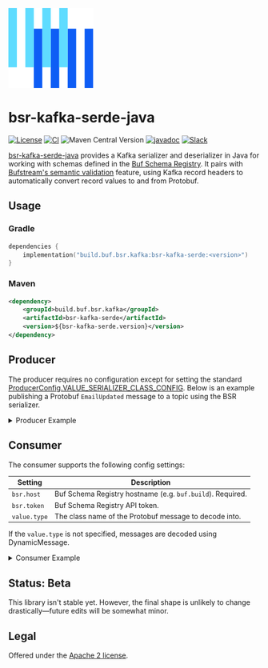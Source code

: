 [![The Buf logo](.github/buf-logo.svg)][buf]

# bsr-kafka-serde-java

[![License](https://img.shields.io/github/license/bufbuild/bsr-kafka-serde-java?color=blue)](https://github.com/bufbuild/bsr-kafka-serde-java/blob/main/LICENSE)
[![CI](https://github.com/bufbuild/bsr-kafka-serde-java/actions/workflows/ci.yaml/badge.svg)](https://github.com/bufbuild/bsr-kafka-serde-java/actions/workflows/ci.yaml)
![Maven Central Version](https://img.shields.io/maven-central/v/build.buf.bsr.kafka/bsr-kafka-serde)
[![javadoc](https://javadoc.io/badge2/build.buf.bsr.kafka/bsr-kafka-serde/javadoc.svg)](https://javadoc.io/doc/build.buf.bsr.kafka/bsr-kafka-serde)
[![Slack](https://img.shields.io/badge/slack-buf-%23e01563)][badges_slack]

[bsr-kafka-serde-java][bsr-kafka-serde-java] provides a Kafka serializer and deserializer in Java for working with schemas defined in the [Buf Schema Registry][bsr].
It pairs with [Bufstream's semantic validation][bufstream-semantic-validation] feature, using Kafka record headers to automatically convert record values to and from Protobuf.

## Usage

### Gradle

```kotlin
dependencies {
    implementation("build.buf.bsr.kafka:bsr-kafka-serde:<version>")
}
```

### Maven

```xml
<dependency>
    <groupId>build.buf.bsr.kafka</groupId>
    <artifactId>bsr-kafka-serde</artifactId>
    <version>${bsr-kafka-serde.version}</version>
</dependency>
```

## Producer

The producer requires no configuration except for setting the standard [ProducerConfig.VALUE_SERIALIZER_CLASS_CONFIG][kafka-producer-value-serializer].
Below is an example publishing a Protobuf `EmailUpdated` message to a topic using the BSR serializer.

<details>

<summary>Producer Example</summary>

```java
import build.buf.bsr.kafka.ProtoSerializer;
import build.buf.bsr.kafka.gen.bufstream.demo.v1.EmailUpdated;
import java.util.Properties;
import java.util.UUID;
import org.apache.kafka.clients.CommonClientConfigs;
import org.apache.kafka.clients.producer.KafkaProducer;
import org.apache.kafka.clients.producer.ProducerConfig;
import org.apache.kafka.clients.producer.ProducerRecord;
import org.apache.kafka.common.serialization.StringSerializer;

public class ExampleProducer {
    public static void main(String[] args) {
        Properties producerConfig = new Properties();
        producerConfig.setProperty(CommonClientConfigs.BOOTSTRAP_SERVERS_CONFIG, "localhost:9092");
        producerConfig.setProperty(
                ProducerConfig.KEY_SERIALIZER_CLASS_CONFIG, StringSerializer.class.getName());
        // Set the value serializer to encode the message as Protobuf bytes
        producerConfig.setProperty(
                ProducerConfig.VALUE_SERIALIZER_CLASS_CONFIG, ProtoSerializer.class.getName());
        EmailUpdated emailUpdateMsg =
                EmailUpdated.newBuilder()
                        .setId(UUID.randomUUID().toString())
                        .setNewEmailAddress("newemail@mycompany.com")
                        .build();
        try (KafkaProducer<String, EmailUpdated> producer = new KafkaProducer<>(producerConfig)) {
            producer.send(new ProducerRecord<>("my-topic", emailUpdateMsg.getId(), emailUpdateMsg));
        }
    }
}
```

</details>

## Consumer

The consumer supports the following config settings:

| Setting      | Description                                                |
|--------------|------------------------------------------------------------|
| `bsr.host`   | Buf Schema Registry hostname (e.g. `buf.build`). Required. |
| `bsr.token`  | Buf Schema Registry API token.                             |
| `value.type` | The class name of the Protobuf message to decode into.     |

If the `value.type` is not specified, messages are decoded using DynamicMessage.

<details>

<summary>Consumer Example</summary>

```java
import build.buf.bsr.kafka.ProtoDeserializer;
import build.buf.bsr.kafka.ProtoDeserializerConfig;
import com.google.protobuf.Message;
import java.time.Duration;
import java.util.List;
import java.util.Properties;
import org.apache.kafka.clients.CommonClientConfigs;
import org.apache.kafka.clients.consumer.Consumer;
import org.apache.kafka.clients.consumer.ConsumerConfig;
import org.apache.kafka.clients.consumer.ConsumerRecord;
import org.apache.kafka.clients.consumer.ConsumerRecords;
import org.apache.kafka.clients.consumer.KafkaConsumer;
import org.apache.kafka.common.serialization.StringDeserializer;

public class ExampleConsumer {
  public static void main(String[] args) {
    Properties consumerConfig = new Properties();
    consumerConfig.setProperty(CommonClientConfigs.BOOTSTRAP_SERVERS_CONFIG, "localhost:9092");
    consumerConfig.setProperty(ConsumerConfig.GROUP_ID_CONFIG, "testgroup");
    consumerConfig.setProperty(
        ConsumerConfig.KEY_DESERIALIZER_CLASS_CONFIG, StringDeserializer.class.getName());
    consumerConfig.setProperty(
        ConsumerConfig.VALUE_DESERIALIZER_CLASS_CONFIG, ProtoDeserializer.class.getName());
    // Replace the following two configs with the BSR instance and bot user API token for the BSR
    consumerConfig.setProperty(ProtoDeserializerConfig.BSR_HOST_CONFIG, "<bsr-host>");
    consumerConfig.setProperty(ProtoDeserializerConfig.BSR_TOKEN_CONFIG, "<api-token>");

    try (Consumer<String, Message> consumer = new KafkaConsumer<>(consumerConfig)) {
      consumer.subscribe(List.of("my-topic"));
      ConsumerRecords<String, Message> records = consumer.poll(Duration.ofSeconds(1));
      for (ConsumerRecord<String, Message> record : records) {
        System.out.println(record.value());
      }
    }
  }
}
```

</details>

## Status: Beta

This library isn't stable yet. However, the final shape is unlikely to change drastically—future edits will be somewhat minor.

## Legal

Offered under the [Apache 2 license][license].

[badges_slack]: https://buf.build/links/slack
[bsr]: https://buf.build/docs/bsr/
[bsr-kafka-serde-java]: https://github.com/bufbuild/bsr-kafka-serde-java
[buf]: https://buf.build
[bufstream-semantic-validation]: https://buf.build/docs/bufstream/data-governance/semantic-validation/
[kafka-producer-value-serializer]: https://kafka.apache.org/39/javadoc/org/apache/kafka/clients/producer/ProducerConfig.html#VALUE_SERIALIZER_CLASS_CONFIG
[license]: LICENSE
